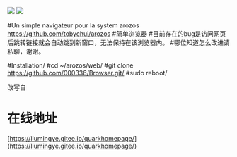 ![](https://img.shields.io/badge/license-MIT-green)  ![](https://img.shields.io/badge/version-1.50-red)

#Un simple navigateur pour la system arozos https://github.com/tobychui/arozos
#简单浏览器
#目前存在的bug是访问网页后跳转链接就会自动跳到新窗口，无法保持在该浏览器内。
#哪位知道怎么改进请私聊，谢谢。

#Installation/
#cd ~/arozos/web/
#git clone https://github.com/000336/Browser.git/
#sudo reboot/

改写自
# 在线地址
[https://liumingye.gitee.io/quarkhomepage/](https://liumingye.gitee.io/quarkhomepage/)

